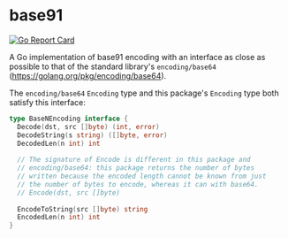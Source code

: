 # base91

[![Go Report Card](https://goreportcard.com/badge/github.com/mtraver/base91)](https://goreportcard.com/report/github.com/mtraver/base91)

A Go implementation of base91 encoding with an interface as close as possible to that of the standard library's `encoding/base64` (https://golang.org/pkg/encoding/base64).

The `encoding/base64` `Encoding` type and this package's `Encoding` type both satisfy this interface:

```go
type BaseNEncoding interface {
  Decode(dst, src []byte) (int, error)
  DecodeString(s string) ([]byte, error)
  DecodedLen(n int) int
  
  // The signature of Encode is different in this package and
  // encoding/base64: this package returns the number of bytes
  // written because the encoded length cannot be known from just
  // the number of bytes to encode, whereas it can with base64.
  // Encode(dst, src []byte)
  
  EncodeToString(src []byte) string
  EncodedLen(n int) int
}
```

